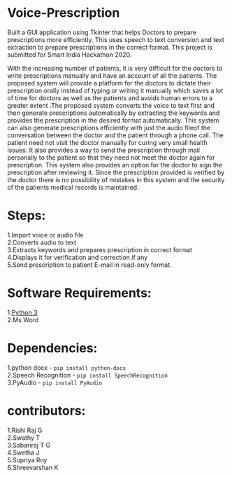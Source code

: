 # Voice-Prescription
Built a GUI application using Tkinter that helps Doctors to prepare prescriptions more efficiently. This uses speech to text conversion and text extraction to prepare prescriptions in the correct format. This project is submitted for Smart India Hackathon 2020. 

With the increasing number of patients, it is very difficult for the doctors to write prescriptions manually and have an account of all the patients. The proposed system will provide a platform for the doctors to dictate their prescription orally instead of typing or writing it manually which saves a lot of time for doctors as well as the patients and avoids human errors to a greater extent .The proposed system converts the voice to text first and then generate prescriptions automatically by extracting the keywords and provides the prescription in the desired format automatically. This system can also generate prescriptions efficiently with just the audio fileof the conversation between the doctor and the patient through a phone call. The patient need not visit the doctor manually for curing very small health issues. It also provides a way to send the prescription through mail personally to the patient so that they need not meet the doctor again for prescription. This system also provides an option for the doctor to sign the prescription after reviewing it. Since the prescription provided is verified by the doctor there is no possibility of mistakes in this system and the security of the patients medical records is maintained.

# Steps:
  1.Import voice or audio file<br>
  2.Converts audio to text<br>
  3.Extracts keywords and prepares prescription in correct format<br>
  4.Displays it for verification and correction if any<br>
  5.Send prescription to patient E-mail in read-only format.<br>
 
# Software Requirements:
  1.[Python 3](https://www.python.org/ftp/python/3.8.1/python-3.8.1.exe)<br>
  2.Ms Word<br>
 
 # Dependencies:  
  1.python docx - `pip install python-docx`<br>
  2.Speech Recognition - `pip install SpeechRecognition`<br>
  3.PyAudio - `pip install PyAudio`<br>
  
 # contributors:
  1.Rishi Raj G<br>
  2.Swathy T<br>
  3.Sabariraj T G<br>
  4.Swetha J<br>
  5.Supriya Roy<br>
  6.Shreevarshan K<br>
 

